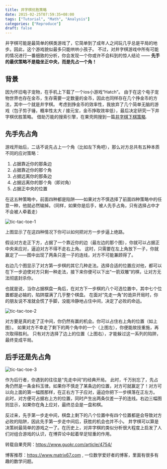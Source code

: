 ```yaml
---
title: 井字棋优胜策略
date: 2015-02-25T07:59:35+08:00
tags: ["Tutorial", "Math", "Analysis"]
categories: ["Reproduce"]
draft: false
---
```



井字棋可能是最简单的棋类游戏了，它简单到了成年人之间玩几乎总是平局的地步。因此，这个游戏貌似最多只能哄哄小孩子。
不过，对井字棋游戏中所有可能的情况进行一番细致的分析，你会发现一个你或许不会料到的惊人结论 ——
**先手的最优策略不是稳坐正中央，而是先占一个角！**

<!--more-->

## 背景

因为怀旧电子宠物，在手机上下载了一个ios小游戏“Hatch”。
由于在这个电子宠物世界也存在金币，生存需要一定数量的金币，因此也同样存在几个挣金币的方法，其中一个就是井字棋。
考虑到挣金币的效率性，我放弃了几个简单无脑的游戏（包子剪子锤，概率性太大 / 接元宝，金币挣取效率低），最后决定研究一下井字棋优胜策略。
借助万能的搜索引擎，在果壳网搜到一篇[井字棋下棋策略](https://www.guokr.com/article/4754/).

## 先手先占角

游戏开始后，二话不说先占上一个角（比如左下角吧），那么对方总共有五种本质不同的应对策略：

1. 占据靠近你的那条边
2. 占据靠近你的那个角
3. 占据远离你的那条边
4. 占据远离你的那个角（即对角）
5. 占据正中央的位置

在这五种策略中，前面四种都是陷阱——如果对方不慎选择了前面四种策略中的任意一种，他就必然输掉。（同样，如果你是后手，被人先手占角，只有选择占中才不会被人牵着走）

![tic-tac-toe-1](/images/2015/tic-tac-toe-1.png)

上图显示了在这四种情况下你可以如何把对方一步步逼上绝路。

假设对方走正下方，占据了一个靠近你的边（最左边的那个图），你就可以占据正中央来应对，逼迫对方不得不走右上角。
这时，只需要在左上角放下一子，你就赢定了——图中出现了两条只差一子的连线，对方不可能兼顾得了。

右边几个图显示了对方第一步棋的其它几种走法。选择合适的位置应对他，都可以在下一步迫使对方只剩一种走法，接下来你便可以下出“一箭双雕”的棋，让对方无法彻底封杀你。

也就是说，当你占据棋盘一角后，在对方下一步棋的八个可选位置中，其中七个位置都是必输的，陷阱摆满了几乎整个棋盘。
在面对“先走一角”的诡异开局时，你的朋友说不准就会慌了手脚，没能冷静地占住中间，决定了必败的命运。

![tic-tac-toe-2](/images/2015/tic-tac-toe-2.png)

对方要是真的走了正中间，你仍然有赢的机会。你可以占住右上角的位置（如上图）。
如果对方不幸走了剩下的两个角中的一个（上图左），你便能故技重施，再次取得胜利。
只有对方选择了边上的位置（上图右），才能躲过这一系列的陷阱，最终变成平局。

## 后手还是先占角

![tic-tac-toe-3](/images/2015/tic-tac-toe-3.png)

作为后行者，你遇到的往往是“先走中间”的经典开局。
此时，千万别忘了，先占角仍然是一条金科玉律。如果你不慎走了某条边的位置，对方可就赢定了！对方可以向上面的第一幅图那样，在正右方下子应对，逼迫你把下一步棋落在正左方。
此时，对方便可占据右上方的位置，同时产生出两条仅差一子的连线。右边三幅图则显示，如果你在角上应对，最终总会是一盘和棋。

反过来，先手第一步走中间，棋盘上剩下的八个位置中有四个位置都是会导致对方必败的陷阱，因此先手第一步走中间后，获胜的机会也并不小。
井字棋可以算是决策树最简单的游戏之一了。在历史上，对井字棋的类似分析很大程度上启发了人们对组合游戏的认识，在博弈论中起着举足轻重的作用。

转载自果壳网：https://www.guokr.com/article/4754/

博客推荐：https://www.matrix67.com , 一位数学爱好者的博客，里面有很多有趣的数学问题。
